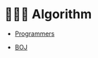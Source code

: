 # 👩🏻‍💻 Algorithm

- [Programmers](https://github.com/co3oing/BOJ/tree/master/Programmers)

- [BOJ](https://github.com/co3oing/BOJ/tree/master/BOJ)
